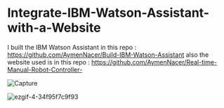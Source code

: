 # Integrate-IBM-Watson-Assistant-with-a-Website
I built the IBM Watson Assistant in this repo : https://github.com/AymenNacer/Build-IBM-Watson-Assistant
also the website used is in this repo : https://github.com/AymenNacer/Real-time-Manual-Robot-Controller-

![Capture](https://user-images.githubusercontent.com/67188835/88924913-8c4f3400-d27c-11ea-93e0-135d6c4533b1.PNG)

![ezgif-4-34f95f7c9f93](https://user-images.githubusercontent.com/67188835/88924958-9a9d5000-d27c-11ea-8cb3-9a74ddca09e2.gif)
